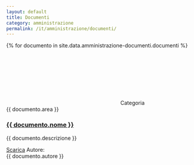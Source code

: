 ```yaml
---
layout: default
title: Documenti
category: amministrazione
permalink: /it/amministrazione/documenti/
---
```





<div class="row">
  <div class="col-12 col-lg-6">
  {% for documento in site.data.amministrazione-documenti.documenti %}
    <div class="card-wrapper">
      <div class="card">
        <div class="card-body">
          <div class="categoryicon-top">
            <svg class="icon"><use href="/bootstrap-italia/dist/svg/sprites.svg#it-file"></use></svg>
            <span class="text">Categoria<br>{{ documento.area }}</span>
          </div>
          <a href="{{ documento.link }}">
            <h3 class="card-title h5 ">{{ documento.nome }}</h3>
          </a>
          <p class="card-text font-serif">{{ documento.descrizione }}</p>
              <a href="{{ documento.link }}" class="button">Scarica</a>
            <span class="text">Autore: <br>{{ documento.autore }}</span>
        </div>
      </div>
    </div>
    <!--end card-->
  </div>
</div>
